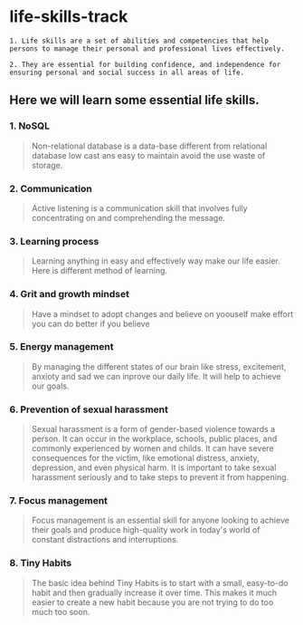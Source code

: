 # life-skills-track
~~~
1. Life skills are a set of abilities and competencies that help persons to manage their personal and professional lives effectively.

2. They are essential for building confidence, and independence for ensuring personal and social success in all areas of life.
~~~

## Here we will learn some essential life skills.

### 1. NoSQL 

> Non-relational database is a data-base different from relational database low cast ans easy to maintain avoid the use waste of storage.

### 2. Communication

>Active listening is a communication skill that involves fully concentrating on and comprehending the message. 

### 3. Learning process

>Learning anything in easy and effectively way make our life easier. Here is different method of learning.

### 4. Grit and growth mindset

> Have a mindset to adopt changes and believe on yoouself make effort you can do better if you believe

### 5. Energy management

> By managing the  different states of our brain like stress, excitement, anxioty and sad we can inprove our daily life. It will help to achieve our goals.

### 6. Prevention of sexual harassment

>Sexual harassment is a form of gender-based violence towards a person. It can occur in the workplace, schools, public places, and commonly experienced by women and childs. It can have severe consequences for the victim, like emotional distress, anxiety, depression, and even physical harm. It is important to take sexual harassment seriously and to take steps to prevent it from happening.

### 7. Focus management

>Focus management is an essential skill for anyone looking to achieve their goals and produce high-quality work in today's world of constant distractions and interruptions.

### 8. Tiny Habits

>The basic idea behind Tiny Habits is to start with a small, easy-to-do habit and then gradually increase it over time. This makes it much easier to create a new habit because you are not trying to do too much too soon.